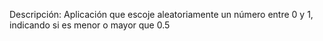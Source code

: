 Descripción:
Aplicación que escoje aleatoriamente un número entre 0 y 1, indicando si es menor o mayor que 0.5

